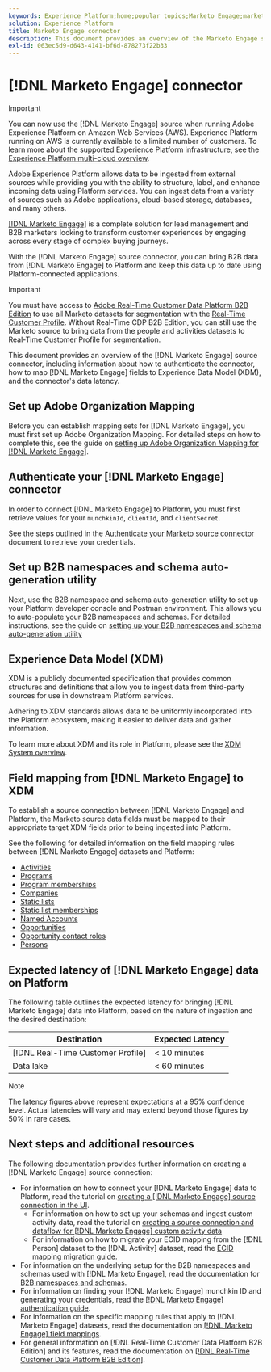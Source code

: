 ```yaml
---
keywords: Experience Platform;home;popular topics;Marketo Engage;marketo engage;marketo
solution: Experience Platform
title: Marketo Engage connector
description: This document provides an overview of the Marketo Engage source connector, including information about its authentication, mapping, and data latency.
exl-id: 063ec5d9-d643-4141-bf6d-878273f22b33
---
```

# [!DNL Marketo Engage] connector

>[!IMPORTANT]
>
>You can now use the [!DNL Marketo Engage] source when running Adobe Experience Platform on Amazon Web Services (AWS). Experience Platform running on AWS is currently available to a limited number of customers. To learn more about the supported Experience Platform infrastructure, see the [Experience Platform multi-cloud overview](../../../landing/multi-cloud.md).

Adobe Experience Platform allows data to be ingested from external sources while providing you with the ability to structure, label, and enhance incoming data using Platform services. You can ingest data from a variety of sources such as Adobe applications, cloud-based storage, databases, and many others.

[[!DNL Marketo Engage]](https://www.marketo.com/software/) is a complete solution for lead management and B2B marketers looking to transform customer experiences by engaging across every stage of complex buying journeys.

With the [!DNL Marketo Engage] source connector, you can bring B2B data from [!DNL Marketo Engage] to Platform and keep this data up to date using Platform-connected applications.

>[!IMPORTANT]
>
>You must have access to [Adobe Real-Time Customer Data Platform B2B Edition](../../../../rtcdp/b2b-overview.md) to use all Marketo datasets for segmentation with the [Real-Time Customer Profile](../../../../profile/home.md). Without Real-Time CDP B2B Edition, you can still use the Marketo source to bring data from the people and activities datasets to Real-Time Customer Profile for segmentation.

This document provides an overview of the [!DNL Marketo Engage] source connector, including information about how to authenticate the connector, how to map [!DNL Marketo Engage] fields to Experience Data Model (XDM), and the connector's data latency.

## Set up Adobe Organization Mapping

Before you can establish mapping sets for [!DNL Marketo Engage], you must first set up Adobe Organization Mapping. For detailed steps on how to complete this, see the guide on [setting up Adobe Organization Mapping for [!DNL Marketo Engage]](https://experienceleague.adobe.com/docs/marketo/using/product-docs/core-marketo-concepts/miscellaneous/set-up-adobe-organization-mapping.html).

## Authenticate your [!DNL Marketo Engage] connector

In order to connect [!DNL Marketo Engage] to Platform, you must first retrieve values for your `munchkinId`, `clientId`, and `clientSecret`.

See the steps outlined in the [Authenticate your Marketo source connector](./marketo-auth.md) document to retrieve your credentials.

## Set up B2B namespaces and schema auto-generation utility

Next, use the B2B namespace and schema auto-generation utility to set up your Platform developer console and Postman environment. This allows you to auto-populate your B2B namespaces and schemas. For detailed instructions, see the guide on [setting up your B2B namespaces and schema auto-generation utility](./marketo-namespaces.md)

## Experience Data Model (XDM)

XDM is a publicly documented specification that provides common structures and definitions that allow you to ingest data from third-party sources for use in downstream Platform services.

Adhering to XDM standards allows data to be uniformly incorporated into the Platform ecosystem, making it easier to deliver data and gather information.

To learn more about XDM and its role in Platform, please see the [XDM System overview](../../../../xdm/home.md).

## Field mapping from [!DNL Marketo Engage] to XDM

To establish a source connection between [!DNL Marketo Engage] and Platform, the Marketo source data fields must be mapped to their appropriate target XDM fields prior to being ingested into Platform.

See the following for detailed information on the field mapping rules between [!DNL Marketo Engage] datasets and Platform:

* [Activities](../mapping/marketo.md#activities)
* [Programs](../mapping/marketo.md#programs)
* [Program memberships](../mapping/marketo.md#program-memberships)
* [Companies](../mapping/marketo.md#companies)
* [Static lists](../mapping/marketo.md#static-lists)
* [Static list memberships](../mapping/marketo.md#static-list-memberships)
* [Named Accounts](../mapping/marketo.md#named-accounts)
* [Opportunities](../mapping/marketo.md#opportunities)
* [Opportunity contact roles](../mapping/marketo.md#opportunity-contact-roles)
* [Persons](../mapping/marketo.md#persons)

## Expected latency of [!DNL Marketo Engage] data on Platform

The following table outlines the expected latency for bringing [!DNL Marketo Engage] data into Platform, based on the nature of ingestion and the desired destination:

| Destination | Expected Latency |
| ----------- | ---------------- |
| [!DNL Real-Time Customer Profile] | < 10 minutes |
| Data lake | < 60 minutes |

>[!NOTE]
>
>The latency figures above represent expectations at a 95% confidence level. Actual latencies will vary and may extend beyond those figures by 50% in rare cases.

## Next steps and additional resources

The following documentation provides further information on creating a [!DNL Marketo Engage] source connection:

* For information on how to connect your [!DNL Marketo Engage] data to Platform, read the tutorial on [creating a [!DNL Marketo Engage] source connection in the UI](../../../tutorials/ui/create/adobe-applications/marketo.md).
  * For information on how to set up your schemas and ingest custom activity data, read the tutorial on [creating a source connection and dataflow for [!DNL Marketo Engage] custom activity data](../../../tutorials/ui/create/adobe-applications/marketo-custom-activities.md)
  * For information on how to migrate your ECID mapping from the [!DNL Person] dataset to the [!DNL Activity] dataset, read the [ECID mapping migration guide](./migration.md).
* For information on the underlying setup for the B2B namespaces and schemas used with [!DNL Marketo Engage], read the documentation for [B2B namespaces and schemas](./marketo-namespaces.md).
* For information on finding your [!DNL Marketo Engage] munchkin ID and generating your credentials, read the [[!DNL Marketo Engage] authentication guide](./marketo-auth.md).
* For information on the specific mapping rules that apply to [!DNL Marketo Engage] datasets, read the documentation on [[!DNL Marketo Engage] field mappings](../mapping/marketo.md).
* For general information on [!DNL Real-Time Customer Data Platform B2B Edition] and its features, read the documentation on [[!DNL Real-Time Customer Data Platform B2B Edition]](../../../../rtcdp/b2b-overview.md).
